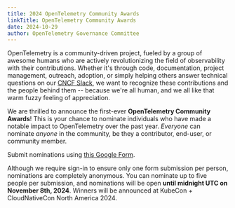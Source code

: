 ```yaml
---
title: 2024 OpenTelemetry Community Awards
linkTitle: OpenTelemetry Community Awards
date: 2024-10-29
author: OpenTelemetry Governance Committee
---
```


OpenTelemetry is a community-driven project, fueled by a group of awesome humans
who are actively revolutionizing the field of observability with their
contributions. Whether it's through code, documentation, project management,
outreach, adoption, or simply helping others answer technical questions on our
[CNCF Slack](https://slack.cncf.io/), we want to recognize these contributions
and the people behind them -- because we're all human, and we all like that warm
fuzzy feeling of appreciation.

We are thrilled to announce the first-ever **OpenTelemetry Community Awards**!
This is your chance to nominate individuals who have made a notable impact to
OpenTelemetry over the past year. _Everyone_ can nominate _anyone_ in the
community, be they a contributor, end-user, or community member.

Submit nominations using
[this Google Form](https://forms.gle/ioqFNmDhKNYYAtRs7).

Although we require sign-in to ensure only one form submission per person,
nominations are completely anonymous. You can nominate up to five people per
submission, and nominations will be open **until midnight UTC on November 8th,
2024**. Winners will be announced at KubeCon + CloudNativeCon North
America 2024.
